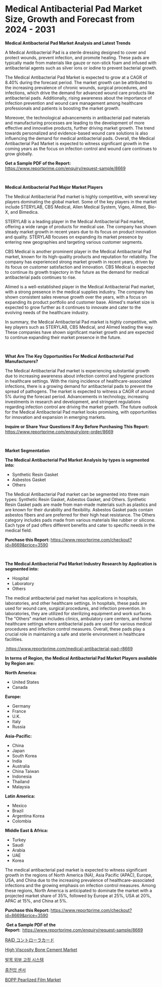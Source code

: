 <p><h1>Medical Antibacterial Pad Market Size, Growth and Forecast from 2024 - 2031</h1></p><p><strong>Medical Antibacterial Pad Market Analysis and Latest Trends</strong></p>
<p><p>A Medical Antibacterial Pad is a sterile dressing designed to cover and protect wounds, prevent infection, and promote healing. These pads are typically made from materials like gauze or non-stick foam and infused with antibacterial agents such as silver ions or iodine to prevent bacterial growth.</p><p>The Medical Antibacterial Pad Market is expected to grow at a CAGR of 8.40% during the forecast period. The market growth can be attributed to the increasing prevalence of chronic wounds, surgical procedures, and infections, which drive the demand for advanced wound care products like antibacterial pads. Additionally, rising awareness about the importance of infection prevention and wound care management among healthcare professionals and patients is boosting the market growth.</p><p>Moreover, the technological advancements in antibacterial pad materials and manufacturing processes are leading to the development of more effective and innovative products, further driving market growth. The trend towards personalized and evidence-based wound care solutions is also influencing the demand for medical antibacterial pads. Overall, the Medical Antibacterial Pad Market is expected to witness significant growth in the coming years as the focus on infection control and wound care continues to grow globally.</p></p>
<p><strong>Get a Sample PDF of the Report:&nbsp;</strong> <a href="https://www.reportprime.com/enquiry/request-sample/8669">https://www.reportprime.com/enquiry/request-sample/8669</a></p>
<p>&nbsp;</p>
<p><strong>Medical Antibacterial Pad Major Market Players</strong></p>
<p><p>The Medical Antibacterial Pad market is highly competitive, with several key players dominating the global market. Some of the key players in the market include STERYLAB, CBS Medical, Allen Medical System, Vigeo, Alimed, Bio-X, and Bimedica.</p><p>STERYLAB is a leading player in the Medical Antibacterial Pad market, offering a wide range of products for medical use. The company has shown steady market growth in recent years due to its focus on product innovation and quality. STERYLAB focuses on expanding its market presence by entering new geographies and targeting various customer segments.</p><p>CBS Medical is another prominent player in the Medical Antibacterial Pad market, known for its high-quality products and reputation for reliability. The company has experienced strong market growth in recent years, driven by its focus on customer satisfaction and innovation. CBS Medical is expected to continue its growth trajectory in the future as the demand for medical antibacterial pads continues to rise.</p><p>Alimed is a well-established player in the Medical Antibacterial Pad market, with a strong presence in the medical supplies industry. The company has shown consistent sales revenue growth over the years, with a focus on expanding its product portfolio and customer base. Alimed's market size is expected to grow further as it continues to innovate and cater to the evolving needs of the healthcare industry.</p><p>In summary, the Medical Antibacterial Pad market is highly competitive, with key players such as STERYLAB, CBS Medical, and Alimed leading the way. These companies have shown significant market growth and are expected to continue expanding their market presence in the future.</p></p>
<p>&nbsp;</p>
<p><strong>What Are The Key Opportunities For Medical Antibacterial Pad Manufacturers?</strong></p>
<p><p>The Medical Antibacterial Pad market is experiencing substantial growth due to increasing awareness about infection control and hygiene practices in healthcare settings. With the rising incidence of healthcare-associated infections, there is a growing demand for antibacterial pads to prevent the spread of pathogens. The market is expected to witness a CAGR of around 5% during the forecast period. Advancements in technology, increasing investments in research and development, and stringent regulations regarding infection control are driving the market growth. The future outlook for the Medical Antibacterial Pad market looks promising, with opportunities for innovation and expansion in emerging markets.</p></p>
<p><strong>Inquire or Share Your Questions If Any Before Purchasing This Report:</strong> <a href="https://www.reportprime.com/enquiry/pre-order/8669">https://www.reportprime.com/enquiry/pre-order/8669</a></p>
<p>&nbsp;</p>
<p><strong>Market Segmentation</strong></p>
<p><strong>The Medical Antibacterial Pad Market Analysis by types is segmented into:</strong></p>
<p><ul><li>Synthetic Resin Gasket</li><li>Asbestos Gasket</li><li>Others</li></ul></p>
<p><p>The Medical Antibacterial Pad market can be segmented into three main types: Synthetic Resin Gasket, Asbestos Gasket, and Others. Synthetic Resin Gasket pads are made from man-made materials such as plastics and are known for their durability and flexibility. Asbestos Gasket pads contain asbestos fibers and are preferred for their high heat resistance. The Others category includes pads made from various materials like rubber or silicone. Each type of pad offers different benefits and cater to specific needs in the medical field.</p></p>
<p><strong>Purchase this Report:&nbsp;</strong><a href="https://www.reportprime.com/checkout?id=8669&price=3590">https://www.reportprime.com/checkout?id=8669&price=3590</a></p>
<p>&nbsp;</p>
<p><strong>The Medical Antibacterial Pad Market Industry Research by Application is segmented into:</strong></p>
<p><ul><li>Hospital</li><li>Laboratory</li><li>Others</li></ul></p>
<p><p>The medical antibacterial pad market has applications in hospitals, laboratories, and other healthcare settings. In hospitals, these pads are used for wound care, surgical procedures, and infection prevention. In laboratories, they are utilized for sterilizing equipment and work surfaces. The "Others" market includes clinics, ambulatory care centers, and home healthcare settings where antibacterial pads are used for various medical procedures and infection control measures. Overall, these pads play a crucial role in maintaining a safe and sterile environment in healthcare facilities.</p></p>
<p><a href="https://www.reportprime.com/medical-antibacterial-pad-r8669">&nbsp;https://www.reportprime.com/medical-antibacterial-pad-r8669</a></p>
<p><strong>In terms of Region, the Medical Antibacterial Pad Market Players available by Region are:</strong></p>
<p>
    <p> <strong> North America: </strong>
        <ul>
            <li>United States</li>
            <li>Canada</li>
        </ul>
        </p> 
    <p> <strong> Europe: </strong>
        <ul>
            <li>Germany</li>
            <li>France</li>
            <li>U.K.</li>
            <li>Italy</li>
            <li>Russia</li>
        </ul>
        </p> 
    <p> <strong> Asia-Pacific: </strong>
        <ul>
            <li>China</li>
            <li>Japan</li>
            <li>South Korea</li>
            <li>India</li>
            <li>Australia</li>
            <li>China Taiwan</li>
            <li>Indonesia</li>
            <li>Thailand</li>
            <li>Malaysia</li>
        </ul>
        </p> 
    <p> <strong> Latin America: </strong>
        <ul>
            <li>Mexico</li>
            <li>Brazil</li>
            <li>Argentina Korea</li>
            <li>Colombia</li>
        </ul>
        </p> 
    <p> <strong> Middle East & Africa: </strong>
        <ul>
            <li>Turkey</li>
            <li>Saudi</li>
            <li>Arabia</li>
            <li>UAE</li>
            <li>Korea</li>
        </ul>
    </p>
    </p>
<p><p>The medical antibacterial pad market is expected to witness significant growth in the regions of North America (NA), Asia Pacific (APAC), Europe, USA, and China due to the increasing prevalence of healthcare-associated infections and the growing emphasis on infection control measures. Among these regions, North America is anticipated to dominate the market with a projected market share of 35%, followed by Europe at 25%, USA at 20%, APAC at 15%, and China at 5%.</p></p>
<p><strong>Purchase this Report: </strong><a href="https://www.reportprime.com/checkout?id=8669&price=3590">https://www.reportprime.com/checkout?id=8669&price=3590</a></p>
<p>&nbsp;<strong>Get a Sample PDF of the Report:&nbsp;&nbsp;</strong><a href="https://www.reportprime.com/enquiry/request-sample/8669">https://www.reportprime.com/enquiry/request-sample/8669</a></p>
<p><strong></strong></p>
<p><p><a href="https://github.com/tanyaali3/Market-Research-Report-List-2/blob/main/391937673734.md">RAID コントローラカード</a></p><p><a href="https://github.com/faisalayoob601/Market-Research-Report-List-1/blob/main/high-viscosity-bone-cement-market.md">High Viscosity Bone Cement Market</a></p><p><a href="https://github.com/joannescott9078/Market-Research-Report-List-1/blob/main/686391196085.md">발목 외부 고정 시스템</a></p><p><a href="https://medium.com/@chellamarie1916/%EC%A4%91%EC%95%95%EB%A0%A5-%EC%84%BC%EC%84%9C-%EC%8B%9C%EC%9E%A5-%EC%98%88%EC%B8%A1-2024%EB%85%84%EB%B6%80%ED%84%B0-2031%EB%85%84%EA%B9%8C%EC%A7%80%EC%9D%98-%EA%B8%80%EB%A1%9C%EB%B2%8C-%EC%8B%9C%EC%9E%A5-%EB%8F%99%ED%96%A5-%EB%B0%8F-%EB%B6%84%EC%84%9D%EC%9D%80-180-%ED%8E%98%EC%9D%B4%EC%A7%80%EB%A1%9C-%EC%A0%9C%EA%B3%B5%EB%90%A9%EB%8B%88%EB%8B%A4-b76e116c76f5">중전압 센서</a></p><p><a href="https://medium.com/@sjdhshjc2456654/bopp-pearlized-film-market-research-report-includes-analysis-on-market-size-share-and-growth-rate-1307149f807e">BOPP Pearlized Film Market</a></p></p>